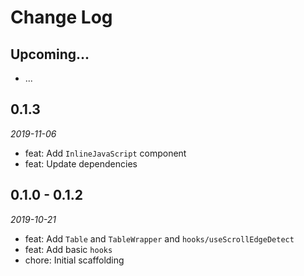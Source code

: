 # Change Log

## Upcoming...

- ... <!-- Add new lines here. Version number will be decided later -->

## 0.1.3

_2019-11-06_

- feat: Add `InlineJavaScript` component
- feat: Update dependencies

## 0.1.0 - 0.1.2

_2019-10-21_

- feat: Add `Table` and `TableWrapper` and `hooks/useScrollEdgeDetect`
- feat: Add basic `hooks`
- chore: Initial scaffolding
